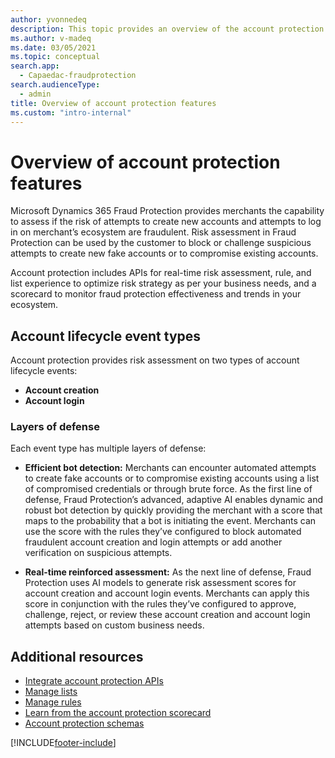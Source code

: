 ```yaml
---
author: yvonnedeq
description: This topic provides an overview of the account protection experience in the Microsoft Dynamics 365 Fraud Protection system.
ms.author: v-madeq
ms.date: 03/05/2021
ms.topic: conceptual
search.app: 
  - Capaedac-fraudprotection
search.audienceType:
  - admin
title: Overview of account protection features
ms.custom: "intro-internal"
---
```


# Overview of account protection features

Microsoft Dynamics 365 Fraud Protection provides merchants the capability to assess if the risk of attempts to create new accounts and attempts to log in on merchant’s ecosystem are fraudulent. Risk assessment in Fraud Protection can be used by the customer to block or challenge suspicious attempts to create new fake accounts or to compromise existing accounts.    

Account protection includes APIs for real-time risk assessment, rule, and list experience to optimize risk strategy as per your business needs, and a scorecard to monitor fraud protection effectiveness and trends in your ecosystem.

## Account lifecycle event types

Account protection provides risk assessment on two types of account lifecycle events: 

- **Account creation** 
- **Account login**

### Layers of defense

Each event type has multiple layers of defense: 

- **Efficient bot detection:** Merchants can encounter automated attempts to create fake accounts or to compromise existing accounts using a list of compromised credentials or through brute force. As the first line of defense, Fraud Protection’s advanced, adaptive AI enables dynamic and robust bot detection by quickly providing the merchant with a score that maps to the probability that a bot is initiating the event. Merchants can use the score with the rules they’ve configured to block automated fraudulent account creation and login attempts or add another verification on suspicious attempts.

- **Real-time reinforced assessment:** As the next line of defense, Fraud Protection uses AI models to generate risk assessment scores for account creation and account login events. Merchants can apply this score in conjunction with the rules they’ve configured to approve, challenge, reject, or review these account creation and account login attempts based on custom business needs.

## Additional resources

- [Integrate account protection APIs](integrate-ap-api.md)
- [Manage lists](lists.md)
- [Manage rules](rules.md)
- [Learn from the account protection scorecard](ap-scorecard.md)
- [Account protection schemas](ap-schema.md)


[!INCLUDE[footer-include](includes/footer-banner.md)]
